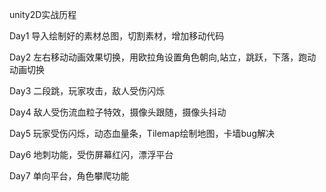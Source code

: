 unity2D实战历程

Day1 导入绘制好的素材总图，切割素材，增加移动代码

Day2 左右移动动画效果切换，用欧拉角设置角色朝向,站立，跳跃，下落，跑动动画切换

Day3 二段跳，玩家攻击，敌人受伤闪烁

Day4 敌人受伤流血粒子特效，摄像头跟随，摄像头抖动

Day5 玩家受伤闪烁，动态血量条，Tilemap绘制地图，卡墙bug解决

Day6 地刺功能，受伤屏幕红闪，漂浮平台

Day7 单向平台，角色攀爬功能
